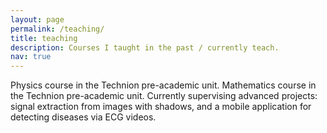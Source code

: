 ```yaml
---
layout: page
permalink: /teaching/
title: teaching
description: Courses I taught in the past / currently teach.
nav: true
---
```


Physics course in the Technion pre-academic unit.
Mathematics course in the Technion pre-academic unit.
Currently supervising advanced projects: signal extraction from images with shadows, and a mobile application for detecting diseases via ECG videos.